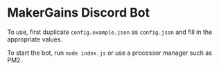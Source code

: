 # MakerGains Discord Bot

To use, first duplicate `config.example.json` as `config.json` and fill in the appropriate values. 

To start the bot, run `node index.js` or use a processor manager such as PM2.